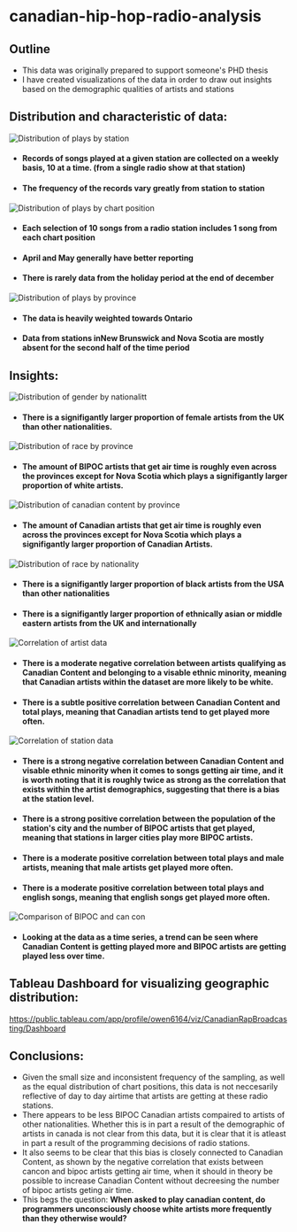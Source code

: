 # canadian-hip-hop-radio-analysis

## Outline

- This data was originally prepared to support someone's PHD thesis
- I have created visualizations of the data in order to draw out insights based on the demographic qualities of artists and stations 


## Distribution and characteristic of data:

![Distribution of plays by station](/images/plays_by_station.png)

- #### Records of songs played at a given station are collected on a weekly basis, 10 at a time. (from a single radio show at that station)
- #### The frequency of the records vary greatly from station to station

![Distribution of plays by chart position](/images/plays_by_chart_position.png)

- #### Each selection of 10 songs from a radio station includes 1 song from each chart position
- #### April and May generally have better reporting
- #### There is rarely data from the holiday period at the end of december

![Distribution of plays by province](/images/plays_by_province.png)

- #### The data is heavily weighted towards Ontario
- #### Data from stations inNew Brunswick and Nova Scotia are mostly absent for the second half of the time period

## Insights:

![Distribution of gender by nationalitt](/images/chart_artist_gender_by_nationality.png)

- #### There is a signifigantly larger proportion of female artists from the UK than other nationalities.

![Distribution of race by province](/images/chart_bipoc_by_province.png)

- #### The amount of BIPOC artists that get air time is roughly even across the provinces except for Nova Scotia which plays a signifigantly larger proportion of white artists.

![Distribution of canadian content by province](/images/chart_cancon_by_province.png)

- #### The amount of Canadian artists that get air time is roughly even across the provinces except for Nova Scotia which plays a signifigantly larger proportion of Canadian Artists.

![Distribution of race by nationality](/images/chart_station_plays_nationality.png)

- #### There is a signifigantly larger proportion of black artists from the USA than other nationalities
- #### There is a signifigantly larger proportion of ethnically asian or middle eastern artists from the UK and internationally

![Correlation of artist data](/images/correlation_artist.png)

- #### There is a moderate negative correlation between artists qualifying as Canadian Content and belonging to a visable ethnic minority, meaning that Canadian artists within the dataset are more likely to be white.
- #### There is a subtle positive correlation between Canadian Content and total plays, meaning that Canadian artists tend to get played more often.

![Correlation of station data](/images/correlation_station.png)

- #### There is a strong negative correlation between Canadian Content and visable ethnic minority when it comes to songs getting air time, and it is worth noting that it is roughly twice as strong as the correlation that exists within the artist demographics, suggesting that there is a bias at the station level. 
- #### There is a strong positive correlation between the population of the station's city and the number of BIPOC artists that get played, meaning that stations in larger cities play more BIPOC artists.
- #### There is a moderate positive correlation between total plays and male artists, meaning that male artists get played more often.
- #### There is a moderate positive correlation between total plays and english songs, meaning that english songs get played more often.


![Comparison of BIPOC and can con](/images/bipoc_over_time.png)
- #### Looking at the data as a time series, a trend can be seen where Canadian Content is getting played more and BIPOC artists are getting played less over time.


## Tableau Dashboard for visualizing geographic distribution:

https://public.tableau.com/app/profile/owen6164/viz/CanadianRapBroadcasting/Dashboard


## Conclusions:

- Given the small size and inconsistent frequency of the sampling, as well as the equal distribution of chart positions, this data is not neccesarily reflective of day to day airtime that artists are getting at these radio stations.
- There appears to be less BIPOC Canadian artists compaired to artists of other nationalities. Whether this is in part a result of the demographic of artists in canada is not clear from this data, but it is clear that it is atleast in part a result of the programming decisions of radio stations.
- It also seems to be clear that this bias is closely connected to Canadian Content, as shown by the negative correlation that exists between cancon and bipoc artists getting air time, when it should in theory be possible to increase Canadian Content without decreesing the number of bipoc artists geting air time.
- This begs the question:  **When asked to play canadian content, do programmers unconsciously choose white artists more frequently than they otherwise would?**

